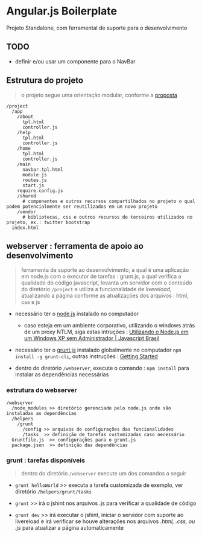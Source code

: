 # Angular.js Boilerplate

Projeto Standalone, com ferramental de suporte para o desenvolvimento


## TODO

* definir e/ou usar um componente para o NavBar


## Estrutura do projeto

> o projeto segue uma orientação modular, conforme a [proposta](https://gist.github.com/erkobridee/6933795#projeto-modular)

```
/project
  /app
    /about
      tpl.html
      controller.js
    /help
      tpl.html
      controller.js
    /home
      tpl.html
      controller.js
    /main
      navbar.tpl.html
      module.js
      routes.js
      start.js
    require.config.js
    /shared
      # componentes e outros recursos compartilhados no projeto o qual podem potencialmente ser reutilizados em um novo projeto
    /vendor
      # bibliotecas, css e outros recursos de terceiros utilizados no projeto, ex.: twitter bootstrap
  index.html
```

## webserver : ferramenta de apoio ao desenvolvimento

> ferramenta de suporte ao desenvolvimento, a qual é uma aplicação em node.js com o executor de tarefas : grunt.js, a qual verifica a qualidade do código javascript, levanta um servidor com o conteúdo do diretório `/project` e utiliza a funcionalidade de *livereload*, atualizando a página conforme as atualizações dos arquivos : html, css e js

* necessário ter o [node.js](http://nodejs.org/) instalado no computador

  * caso esteja em um ambiente corporativo, utilizando o windows atrás de um proxy NTLM, siga estas intruções : [Utilizando o Node.js em um Windows XP sem Administrador | Javascript Brasil](http://javascriptbrasil.com/2012/11/19/utilizando-o-node-js-em-um-windows-xp-sem-administrador/)

* necessário ter o [grunt.js](http://gruntjs.com/) instalado globalmente no computador `npm install -g grunt-cli`, outras instruções : [Getting Started](http://gruntjs.com/getting-started)

* dentro do diretório `/webserver`, execute o comando :  `npm install` para instalar as dependências necessárias

### estrutura do webserver

```
/webserver
  /node_modules >> diretório gerenciado pelo node.js onde são instaladas as dependências
  /helpers
    /grunt
      /config >> arquivos de configurações das funcionalidades 
      /tasks  >> definição de tarefas customizadas caso necessário
  Gruntfile.js  >> configurações para o grunt.js
  package.json  >> definição das dependências
```

### grunt : tarefas disponíveis

> dentro do diretório `/webserver` execute um dos comandos a seguir

* `grunt helloWorld` >> executa a tarefa customizada de exemplo, ver diretório `/helpers/grunt/tasks`

* `grunt` >> irá o jshint nos arquivos .js para verificar a qualidade de código

* `grunt dev` >> irá executar o jshint, iniciar o servidor com suporte ao livereload e irá verificar se houve alterações nos arquivos *.html, .css, ou .js* para atualizar a página automaticamente
